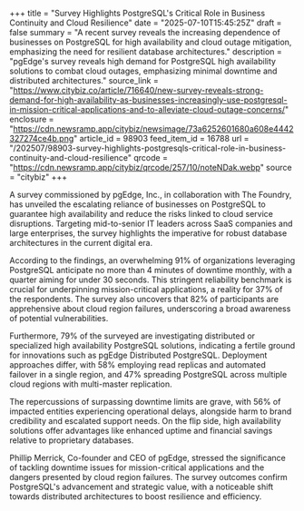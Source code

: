 +++
title = "Survey Highlights PostgreSQL's Critical Role in Business Continuity and Cloud Resilience"
date = "2025-07-10T15:45:25Z"
draft = false
summary = "A recent survey reveals the increasing dependence of businesses on PostgreSQL for high availability and cloud outage mitigation, emphasizing the need for resilient database architectures."
description = "pgEdge's survey reveals high demand for PostgreSQL high availability solutions to combat cloud outages, emphasizing minimal downtime and distributed architectures."
source_link = "https://www.citybiz.co/article/716640/new-survey-reveals-strong-demand-for-high-availability-as-businesses-increasingly-use-postgresql-in-mission-critical-applications-and-to-alleviate-cloud-outage-concerns/"
enclosure = "https://cdn.newsramp.app/citybiz/newsimage/73a6252601680a608e4442327274ce4b.png"
article_id = 98903
feed_item_id = 16788
url = "/202507/98903-survey-highlights-postgresqls-critical-role-in-business-continuity-and-cloud-resilience"
qrcode = "https://cdn.newsramp.app/citybiz/qrcode/257/10/noteNDak.webp"
source = "citybiz"
+++

<p>A survey commissioned by pgEdge, Inc., in collaboration with The Foundry, has unveiled the escalating reliance of businesses on PostgreSQL to guarantee high availability and reduce the risks linked to cloud service disruptions. Targeting mid-to-senior IT leaders across SaaS companies and large enterprises, the survey highlights the imperative for robust database architectures in the current digital era.</p><p>According to the findings, an overwhelming 91% of organizations leveraging PostgreSQL anticipate no more than 4 minutes of downtime monthly, with a quarter aiming for under 30 seconds. This stringent reliability benchmark is crucial for underpinning mission-critical applications, a reality for 37% of the respondents. The survey also uncovers that 82% of participants are apprehensive about cloud region failures, underscoring a broad awareness of potential vulnerabilities.</p><p>Furthermore, 79% of the surveyed are investigating distributed or specialized high availability PostgreSQL solutions, indicating a fertile ground for innovations such as pgEdge Distributed PostgreSQL. Deployment approaches differ, with 58% employing read replicas and automated failover in a single region, and 47% spreading PostgreSQL across multiple cloud regions with multi-master replication.</p><p>The repercussions of surpassing downtime limits are grave, with 56% of impacted entities experiencing operational delays, alongside harm to brand credibility and escalated support needs. On the flip side, high availability solutions offer advantages like enhanced uptime and financial savings relative to proprietary databases.</p><p>Phillip Merrick, Co-founder and CEO of pgEdge, stressed the significance of tackling downtime issues for mission-critical applications and the dangers presented by cloud region failures. The survey outcomes confirm PostgreSQL's advancement and strategic value, with a noticeable shift towards distributed architectures to boost resilience and efficiency.</p>